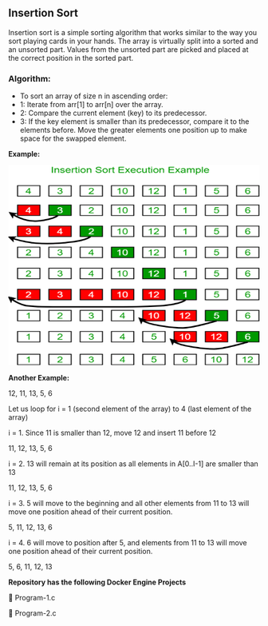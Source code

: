 ## Insertion Sort

Insertion sort is a simple sorting algorithm that works similar to the way you sort playing cards in your hands. The array is virtually split into a sorted and an unsorted part. Values from the unsorted part are picked and placed at the correct position in the sorted part.

### Algorithm: 
* To sort an array of size n in ascending order:
* 1: Iterate from arr[1] to arr[n] over the array.
* 2: Compare the current element (key) to its predecessor.
* 3: If the key element is smaller than its predecessor, compare it to the elements before. Move the greater elements one position up to make space for the swapped element.


**Example:**

<img src="https://github.com/hackcoderr/images/blob/master/insertionsort.png" alt="insertion sort image" width="1200" height="400">

**Another Example:**

12, 11, 13, 5, 6

Let us loop for i = 1 (second element of the array) to 4 (last element of the array)

i = 1. Since 11 is smaller than 12, move 12 and insert 11 before 12

11, 12, 13, 5, 6

i = 2. 13 will remain at its position as all elements in A[0..I-1] are smaller than 13

11, 12, 13, 5, 6

i = 3. 5 will move to the beginning and all other elements from 11 to 13 will move one position ahead of their current position.

5, 11, 12, 13, 6

i = 4. 6 will move to position after 5, and elements from 11 to 13 will move one position ahead of their current position.

5, 6, 11, 12, 13

**Repository has the following Docker Engine Projects** 

:small_orange_diamond: Program-1.c

:small_orange_diamond: Program-2.c

